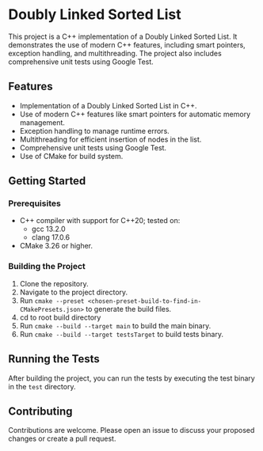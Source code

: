 # Doubly Linked Sorted List

This project is a C++ implementation of a Doubly Linked Sorted List. It demonstrates the use of modern C++ features, including smart pointers, exception handling, and multithreading. The project also includes comprehensive unit tests using Google Test.

## Features

- Implementation of a Doubly Linked Sorted List in C++.
- Use of modern C++ features like smart pointers for automatic memory management.
- Exception handling to manage runtime errors.
- Multithreading for efficient insertion of nodes in the list.
- Comprehensive unit tests using Google Test.
- Use of CMake for build system.

## Getting Started

### Prerequisites

- C++ compiler with support for C++20; tested on: 
  - gcc 13.2.0
  - clang 17.0.6
- CMake 3.26 or higher.

### Building the Project

1. Clone the repository.
2. Navigate to the project directory.
3. Run `cmake --preset <chosen-preset-build-to-find-in-CMakePresets.json>` to generate the build files.
4. cd to root build directory
5. Run `cmake --build --target main` to build the main binary.
5. Run ```cmake --build --target testsTarget``` to build tests binary.

## Running the Tests

After building the project, you can run the tests by executing the test binary in the `test` directory.

## Contributing

Contributions are welcome. Please open an issue to discuss your proposed changes or create a pull request.

